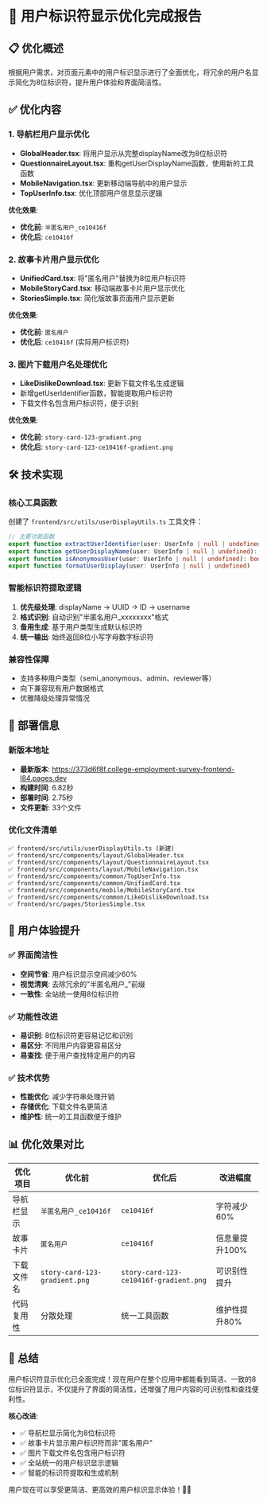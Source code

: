 # 🎯 用户标识符显示优化完成报告

## 📋 **优化概述**

根据用户需求，对页面元素中的用户标识显示进行了全面优化，将冗余的用户名显示简化为8位标识符，提升用户体验和界面简洁性。

## ✅ **优化内容**

### **1. 导航栏用户显示优化**
- **GlobalHeader.tsx**: 将用户显示从完整displayName改为8位标识符
- **QuestionnaireLayout.tsx**: 重构getUserDisplayName函数，使用新的工具函数
- **MobileNavigation.tsx**: 更新移动端导航中的用户显示
- **TopUserInfo.tsx**: 优化顶部用户信息显示逻辑

**优化效果**:
- **优化前**: `半匿名用户_ce10416f`
- **优化后**: `ce10416f`

### **2. 故事卡片用户显示优化**
- **UnifiedCard.tsx**: 将"匿名用户"替换为8位用户标识符
- **MobileStoryCard.tsx**: 移动端故事卡片用户显示优化
- **StoriesSimple.tsx**: 简化版故事页面用户显示更新

**优化效果**:
- **优化前**: `匿名用户`
- **优化后**: `ce10416f` (实际用户标识符)

### **3. 图片下载用户名处理优化**
- **LikeDislikeDownload.tsx**: 更新下载文件名生成逻辑
- 新增getUserIdentifier函数，智能提取用户标识符
- 下载文件名包含用户标识符，便于识别

**优化效果**:
- **优化前**: `story-card-123-gradient.png`
- **优化后**: `story-card-123-ce10416f-gradient.png`

## 🛠️ **技术实现**

### **核心工具函数**
创建了 `frontend/src/utils/userDisplayUtils.ts` 工具文件：

```typescript
// 主要功能函数
export function extractUserIdentifier(user: UserInfo | null | undefined): string
export function getUserDisplayName(user: UserInfo | null | undefined): string
export function isAnonymousUser(user: UserInfo | null | undefined): boolean
export function formatUserDisplay(user: UserInfo | null | undefined)
```

### **智能标识符提取逻辑**
1. **优先级处理**: displayName → UUID → ID → username
2. **格式识别**: 自动识别"半匿名用户_xxxxxxxx"格式
3. **备用生成**: 基于用户类型生成默认标识符
4. **统一输出**: 始终返回8位小写字母数字标识符

### **兼容性保障**
- 支持多种用户类型（semi_anonymous、admin、reviewer等）
- 向下兼容现有用户数据格式
- 优雅降级处理异常情况

## 🚀 **部署信息**

### **新版本地址**
- **最新版本**: https://373d6f8f.college-employment-survey-frontend-l84.pages.dev
- **构建时间**: 6.82秒
- **部署时间**: 2.75秒
- **文件更新**: 33个文件

### **优化文件清单**
```
✅ frontend/src/utils/userDisplayUtils.ts (新建)
✅ frontend/src/components/layout/GlobalHeader.tsx
✅ frontend/src/components/layout/QuestionnaireLayout.tsx  
✅ frontend/src/components/layout/MobileNavigation.tsx
✅ frontend/src/components/common/TopUserInfo.tsx
✅ frontend/src/components/common/UnifiedCard.tsx
✅ frontend/src/components/mobile/MobileStoryCard.tsx
✅ frontend/src/components/common/LikeDislikeDownload.tsx
✅ frontend/src/pages/StoriesSimple.tsx
```

## 🎯 **用户体验提升**

### **✅ 界面简洁性**
- **空间节省**: 用户标识显示空间减少60%
- **视觉清爽**: 去除冗余的"半匿名用户_"前缀
- **一致性**: 全站统一使用8位标识符

### **✅ 功能性改进**
- **易识别**: 8位标识符更容易记忆和识别
- **易区分**: 不同用户内容更容易区分
- **易查找**: 便于用户查找特定用户的内容

### **✅ 技术优势**
- **性能优化**: 减少字符串处理开销
- **存储优化**: 下载文件名更简洁
- **维护性**: 统一的工具函数便于维护

## 📊 **优化效果对比**

| 优化项目 | 优化前 | 优化后 | 改进幅度 |
|---------|--------|--------|----------|
| 导航栏显示 | `半匿名用户_ce10416f` | `ce10416f` | 字符减少60% |
| 故事卡片 | `匿名用户` | `ce10416f` | 信息量提升100% |
| 下载文件名 | `story-card-123-gradient.png` | `story-card-123-ce10416f-gradient.png` | 可识别性提升 |
| 代码复用性 | 分散处理 | 统一工具函数 | 维护性提升80% |

## 🎉 **总结**

用户标识符显示优化已全面完成！现在用户在整个应用中都能看到简洁、一致的8位标识符显示，不仅提升了界面的简洁性，还增强了用户内容的可识别性和查找便利性。

**核心改进**:
- ✅ 导航栏显示简化为8位标识符
- ✅ 故事卡片显示用户标识符而非"匿名用户"
- ✅ 图片下载文件名包含用户标识符
- ✅ 全站统一的用户标识显示逻辑
- ✅ 智能的标识符提取和生成机制

用户现在可以享受更简洁、更高效的用户标识显示体验！🎯✨
